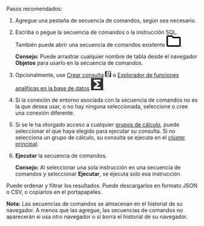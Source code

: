 Pasos recomendados:

1.  Agregue una pestaña de secuencia de comandos, según sea necesario.

2.  Escriba o pegue la secuencia de comandos o la instrucción SQL. También puede abrir una secuencia de comandos existente ![icn-folder\_black\_15px.svg](Images/niz1696362597829.svg).

    **Consejo:** Puede arrastrar cualquier nombre de tabla desde el navegador **Objetos** para usarlo en la secuencia de comandos.

3.  Opcionalmente, use [Crear consulta](vkk1692059193535.md) ![""](Images/nsa1692141328702.png) o [Explorador de funciones analíticas en la base de datos](iql1691540875799.md) ![""](Images/vxh1684731330989.svg).

4.  Si la conexión de entorno asociada con la secuencia de comandos no es la que desea usar, o no hay ninguna seleccionada, seleccione o cree una conexión diferente.

5.  Si se le ha otorgado acceso a cualquier [grupos de cálculo](mqu1640280532737.md), puede seleccionar el que haya elegido para ejecutar su consulta. Si no selecciona un grupo de cálculo, su consulta se ejecuta en el [clúster principal](nmr1658424425362.md).

6.  **Ejecutar** la secuencia de comandos.

    **Consejo:** Al seleccionar una sola instrucción en una secuencia de comandos y seleccionar **Ejecutar**, se ejecuta solo esa instrucción.

Puede ordenar y filtrar los resultados. Puede descargarlos en formato JSON o CSV, o copiarlos en el portapapeles.

**Nota:** Las secuencias de comandos se almacenan en el historial de su navegador. A menos que las agregue, las secuencias de comandos no aparecerán si usa otro navegador o si borra el historial de su navegador.
